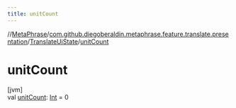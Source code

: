 ```yaml
---
title: unitCount
---
```

//[MetaPhrase](../../../index.html)/[com.github.diegoberaldin.metaphrase.feature.translate.presentation](../index.html)/[TranslateUiState](index.html)/[unitCount](unit-count.html)



# unitCount



[jvm]\
val [unitCount](unit-count.html): [Int](https://kotlinlang.org/api/latest/jvm/stdlib/kotlin/-int/index.html) = 0




